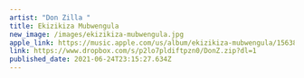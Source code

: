 ```yaml
---
artist: "Don Zilla "
title: Ekizikiza Mubwengula
new_image: /images/ekizikiza-mubwengula.jpg
apple_link: https://music.apple.com/us/album/ekizikiza-mubwengula/1563831423
link: https://www.dropbox.com/s/p2lo7pldiftpzn0/DonZ.zip?dl=1
published_date: 2021-06-24T23:15:27.634Z
---
```

